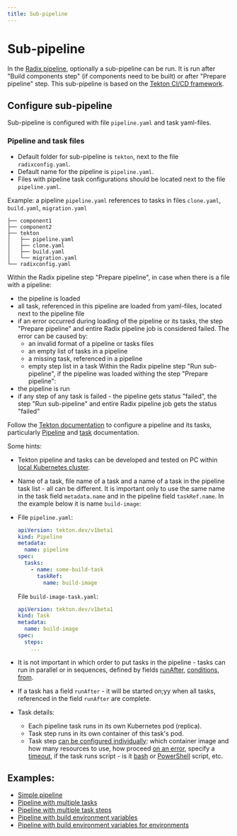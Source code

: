 ```yaml
---
title: Sub-pipeline
---
```


# Sub-pipeline

In the [Radix pipeline](../../docs/topic-concepts/#pipeline), optionally a sub-pipeline can be run. It is run after "Build components step" (if components need to be built) or after "Prepare pipeline" step.  This sub-pipeline is based on the [Tekton CI/CD framework](https://tekton.dev/docs/getting-started/).

## Configure sub-pipeline
Sub-pipeline is configured with file `pipeline.yaml` and task yaml-files.

### Pipeline and task files 
* Default folder for sub-pipeline is `tekton`, next to the file `radixconfig.yaml`. 
* Default name for the pipeline is `pipeline.yaml`.
* Files with pipeline task configurations should be located next to the file `pipeline.yaml`.

Example: a pipeline `pipeline.yaml` references to tasks in files `clone.yaml`, `build.yaml`, `migration.yaml`

```
├── component1
├── component2
├── tekton
│   ├── pipeline.yaml
│   ├── clone.yaml
│   ├── build.yaml
│   └── migration.yaml
└── radixconfig.yaml
```

Within the Radix pipeline step "Prepare pipeline", in case when there is a file with a pipeline:
* the pipeline is loaded
* all task, referenced in this pipeline are loaded from yaml-files, located next to the pipeline file
* if an error occurred during loading of the pipeline or its tasks, the step "Prepare pipeline" and entire Radix pipeline job is considered failed. The error can be caused by:
  * an invalid format of a pipeline or tasks files
  * an empty list of tasks in a pipeline
  * a missing task, referenced in a pipeline
  * empty step list in a task
Within the Radix pipeline step "Run sub-pipeline", if the pipeline was loaded withing the step "Prepare pipeline":
* the pipeline is run
* if any step of any task is failed - the pipeline gets status "failed", the step "Run sub-pipeline" and entire Radix pipeline job gets the status "failed"

Follow the [Tekton documentation](https://tekton.dev/docs/) to configure a pipeline and its tasks, particularly [Pipeline](https://tekton.dev/docs/pipelines/pipelines/) and [task](https://tekton.dev/docs/pipelines/tasks/) documentation. 

Some hints:
* Tekton pipeline and tasks can be developed and tested on PC within [local Kubernetes cluster](https://tekton.dev/docs/getting-started/tasks/).
* Name of a task, file name of a task and a name of a task in the pipeline task list - all can be different. It is important only to use the same name in the task field `metadata.name` and in the pipeline field `taskRef.name`. In the example below it is name `build-image`:

* File `pipeline.yaml`:
    ```yaml
    apiVersion: tekton.dev/v1beta1
    kind: Pipeline
    metadata:
      name: pipeline
    spec:
      tasks:
        - name: some-build-task
          taskRef:
            name: build-image
    ```
  File `build-image-task.yaml`:
    ```yaml
    apiVersion: tekton.dev/v1beta1
    kind: Task
    metadata:
      name: build-image
    spec:
      steps:
        ...
    ```
* It is not important in which order to put tasks in the pipeline - tasks can run in parallel or in sequences, defined by fields [runAfter](https://tekton.dev/docs/pipelines/pipelines/#using-the-runafter-field), [conditions](https://tekton.dev/docs/pipelines/pipelines/#guard-task-execution-using-conditions), [from](https://tekton.dev/docs/pipelines/pipelines/#using-the-from-field).
* If a task has a field `runAfter` - it will be started on;yy when all tasks, referenced in the field `runAfter` are complete.
* Task details:
  * Each pipeline task runs in its own Kubernetes pod (replica).
  * Task step runs in its own container of this task's pod.
  * Task step [can be configured individually](https://tekton.dev/docs/pipelines/tasks/#defining-steps): which container image and how many resources to use, how proceed [on an error](https://tekton.dev/docs/pipelines/tasks/#specifying-onerror-for-a-step), specify a [timeout](https://tekton.dev/docs/pipelines/tasks/#specifying-a-timeout), if the task runs script - is it [bash](https://tekton.dev/docs/pipelines/tasks/#running-scripts-within-steps) or [PowerShell](https://tekton.dev/docs/pipelines/tasks/#windows-scripts) script, etc.

## Examples:
* [Simple pipeline](./example-simple-pipeline.md)
* [Pipeline with multiple tasks](./example-pipeline-with-multiple-tasks.md)
* [Pipeline with multiple task steps](./example-pipeline-with-multiple-task-steps.md)
* [Pipeline with build environment variables](./example-pipeline-with-env-vars.md)
* [Pipeline with build environment variables for environments](./example-pipeline-with-env-vars-for-envs.md)
